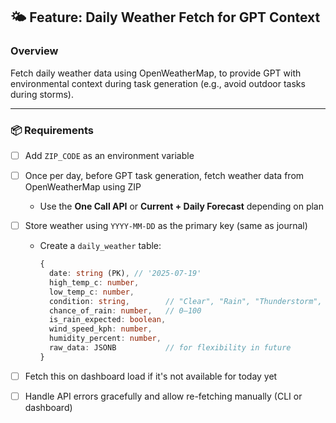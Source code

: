 ## 🌤️ Feature: Daily Weather Fetch for GPT Context

### Overview

Fetch daily weather data using OpenWeatherMap, to provide GPT with environmental context during task generation (e.g., avoid outdoor tasks during storms).

---

### 📦 Requirements

* [ ] Add `ZIP_CODE` as an environment variable
* [ ] Once per day, before GPT task generation, fetch weather data from OpenWeatherMap using ZIP
  * Use the **One Call API** or **Current + Daily Forecast** depending on plan
* [ ] Store weather using `YYYY-MM-DD` as the primary key (same as journal)
  * Create a `daily_weather` table:

    ```ts
    {
      date: string (PK), // '2025-07-19'
      high_temp_c: number,
      low_temp_c: number,
      condition: string,        // "Clear", "Rain", "Thunderstorm", etc.
      chance_of_rain: number,   // 0–100
      is_rain_expected: boolean,
      wind_speed_kph: number,
      humidity_percent: number,
      raw_data: JSONB           // for flexibility in future
    }
    ```

* [ ] Fetch this on dashboard load if it's not available for today yet
* [ ] Handle API errors gracefully and allow re-fetching manually (CLI or dashboard)
